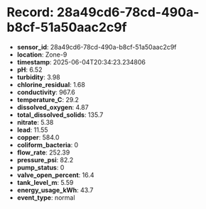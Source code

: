 # Record: 28a49cd6-78cd-490a-b8cf-51a50aac2c9f

- **sensor_id**: 28a49cd6-78cd-490a-b8cf-51a50aac2c9f
- **location**: Zone-9
- **timestamp**: 2025-06-04T20:34:23.234806
- **pH**: 6.52
- **turbidity**: 3.98
- **chlorine_residual**: 1.68
- **conductivity**: 967.6
- **temperature_C**: 29.2
- **dissolved_oxygen**: 4.87
- **total_dissolved_solids**: 135.7
- **nitrate**: 5.38
- **lead**: 11.55
- **copper**: 584.0
- **coliform_bacteria**: 0
- **flow_rate**: 252.39
- **pressure_psi**: 82.2
- **pump_status**: 0
- **valve_open_percent**: 16.4
- **tank_level_m**: 5.59
- **energy_usage_kWh**: 43.7
- **event_type**: normal